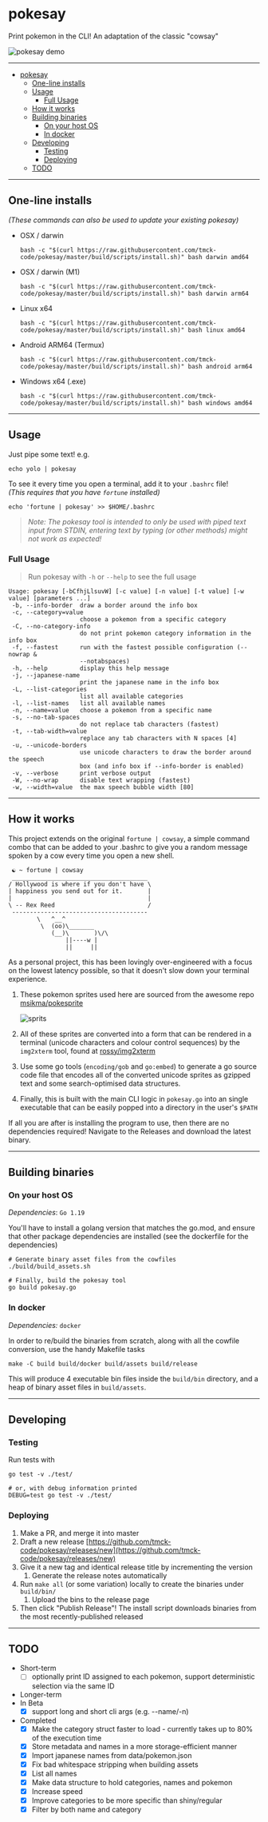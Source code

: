 # pokesay

Print pokemon in the CLI! An adaptation of the classic "cowsay"

![pokesay demo](https://github.com/tmck-code/pokesay/assets/9894426/0bf51c06-6b41-4df4-b057-ac060bae7814)

---

- [pokesay](#pokesay)
  - [One-line installs](#one-line-installs)
  - [Usage](#usage)
    - [Full Usage](#full-usage)
  - [How it works](#how-it-works)
  - [Building binaries](#building-binaries)
    - [On your host OS](#on-your-host-os)
    - [In docker](#in-docker)
  - [Developing](#developing)
    - [Testing](#testing)
    - [Deploying](#deploying)
  - [TODO](#todo)

---

## One-line installs

_(These commands can also be used to update your existing pokesay)_

- OSX / darwin
    ```shell
    bash -c "$(curl https://raw.githubusercontent.com/tmck-code/pokesay/master/build/scripts/install.sh)" bash darwin amd64
    ```
- OSX / darwin (M1)
    ```shell
    bash -c "$(curl https://raw.githubusercontent.com/tmck-code/pokesay/master/build/scripts/install.sh)" bash darwin arm64
    ```
- Linux x64
    ```shell
    bash -c "$(curl https://raw.githubusercontent.com/tmck-code/pokesay/master/build/scripts/install.sh)" bash linux amd64
    ```
- Android ARM64 (Termux)
    ```shell
    bash -c "$(curl https://raw.githubusercontent.com/tmck-code/pokesay/master/build/scripts/install.sh)" bash android arm64
    ```
- Windows x64 (.exe)
    ```shell
    bash -c "$(curl https://raw.githubusercontent.com/tmck-code/pokesay/master/build/scripts/install.sh)" bash windows amd64
    ```

---

## Usage

Just pipe some text! e.g.

```shell
echo yolo | pokesay
```

To see it every time you open a terminal, add it to your `.bashrc` file!   
_(This requires that you have `fortune` installed)_

```shell
echo 'fortune | pokesay' >> $HOME/.bashrc
```

> _Note: The pokesay tool is intended to only be used with piped text input from STDIN, entering text by typing (or other methods) might not work as expected!_

### Full Usage

> Run pokesay with `-h` or `--help` to see the full usage

```shell
Usage: pokesay [-bCfhjLlsuvW] [-c value] [-n value] [-t value] [-w value] [parameters ...]
 -b, --info-border  draw a border around the info box
 -c, --category=value
                    choose a pokemon from a specific category
 -C, --no-category-info
                    do not print pokemon category information in the info box
 -f, --fastest      run with the fastest possible configuration (--nowrap &
                    --notabspaces)
 -h, --help         display this help message
 -j, --japanese-name
                    print the japanese name in the info box
 -L, --list-categories
                    list all available categories
 -l, --list-names   list all available names
 -n, --name=value   choose a pokemon from a specific name
 -s, --no-tab-spaces
                    do not replace tab characters (fastest)
 -t, --tab-width=value
                    replace any tab characters with N spaces [4]
 -u, --unicode-borders
                    use unicode characters to draw the border around the speech
                    box (and info box if --info-border is enabled)
 -v, --verbose      print verbose output
 -W, --no-wrap      disable text wrapping (fastest)
 -w, --width=value  the max speech bubble width [80]
 ```

---

## How it works

This project extends on the original `fortune | cowsay`, a simple command combo that can be added to
your .bashrc to give you a random message spoken by a cow every time you open a new shell.

```
 ☯ ~ fortune | cowsay
 ______________________________________
/ Hollywood is where if you don't have \
| happiness you send out for it.       |
|                                      |
\ -- Rex Reed                          /
 --------------------------------------
        \   ^__^
         \  (oo)\_______
            (__)\       )\/\
                ||----w |
                ||     ||
```

As a personal project, this has been lovingly over-engineered with a focus on the lowest latency possible, so that it doesn't slow down your terminal experience.

1. These pokemon sprites used here are sourced from the awesome repo
[msikma/pokesprite](https://github.com/msikma/pokesprite)

    ![sprits](https://github.com/msikma/pokesprite/raw/master/resources/images/banner_gen8_2x.png)

2. All of these sprites are converted into a form that can be rendered in a terminal (unicode
characters and colour control sequences) by the `img2xterm` tool, found at
[rossy/img2xterm](https://github.com/rossy/img2xterm)

3. Use some go tools (`encoding/gob` and `go:embed`) to generate a go source code file
that encodes all of the converted unicode sprites as gzipped text and some search-optimised data structures.

4. Finally, this is built with the main CLI logic in `pokesay.go` into an single executable that can be
easily popped into a directory in the user's `$PATH`

If all you are after is installing the program to use, then there are no dependencies required!
Navigate to the Releases and download the latest binary.

---

## Building binaries

### On your host OS

_Dependencies_: `Go 1.19`

You'll have to install a golang version that matches the go.mod, and ensure that other package
dependencies are installed (see the dockerfile for the dependencies)

```shell
# Generate binary asset files from the cowfiles
./build/build_assets.sh

# Finally, build the pokesay tool
go build pokesay.go
```

### In docker

_Dependencies:_ `docker`

In order to re/build the binaries from scratch, along with all the cowfile conversion, use the handy
Makefile tasks

```shell
make -C build build/docker build/assets build/release
```

This will produce 4 executable bin files inside the `build/bin` directory, and a heap of binary asset files in `build/assets`.

---

## Developing

### Testing

Run tests with

```shell
go test -v ./test/

# or, with debug information printed
DEBUG=test go test -v ./test/
```

### Deploying

1. Make a PR, and merge it into master
2. Draft a new release [https://github.com/tmck-code/pokesay/releases/new](https://github.com/tmck-code/pokesay/releases/new)
3. Give it a new tag and identical release title by incrementing the version
   1. Generate the release notes automatically
4. Run `make all` (or some variation) locally to create the binaries under `build/bin/`
   1. Upload the bins to the release page
5. Then click "Publish Release"! The install script downloads binaries from the most recently-published released

---

## TODO

- Short-term
  - [ ] optionally print ID assigned to each pokemon, support deterministic selection via the same ID
- Longer-term
- In Beta
  - [x] support long and short cli args (e.g. --name/-n)
- Completed
  - [x] Make the category struct faster to load - currently takes up to 80% of the execution time
  - [x] Store metadata and names in a more storage-efficient manner
  - [x] Import japanese names from data/pokemon.json
  - [x] Fix bad whitespace stripping when building assets
  - [x] List all names
  - [x] Make data structure to hold categories, names and pokemon
  - [x] Increase speed
  - [x] Improve categories to be more specific than shiny/regular
  - [x] Filter by both name and category
